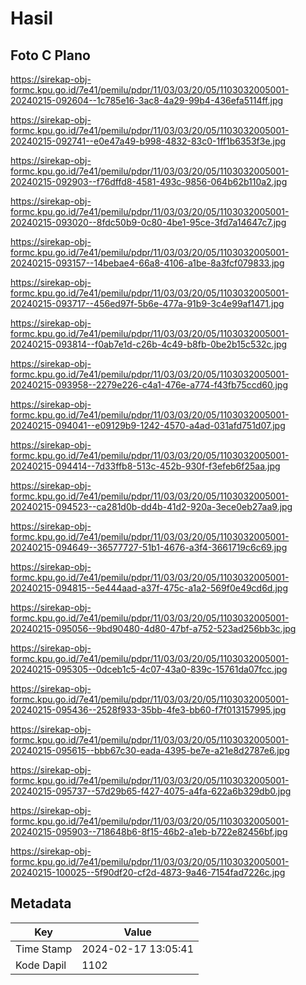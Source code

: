 # Hasil

## Foto C Plano

https://sirekap-obj-formc.kpu.go.id/7e41/pemilu/pdpr/11/03/03/20/05/1103032005001-20240215-092604--1c785e16-3ac8-4a29-99b4-436efa5114ff.jpg

https://sirekap-obj-formc.kpu.go.id/7e41/pemilu/pdpr/11/03/03/20/05/1103032005001-20240215-092741--e0e47a49-b998-4832-83c0-1ff1b6353f3e.jpg

https://sirekap-obj-formc.kpu.go.id/7e41/pemilu/pdpr/11/03/03/20/05/1103032005001-20240215-092903--f76dffd8-4581-493c-9856-064b62b110a2.jpg

https://sirekap-obj-formc.kpu.go.id/7e41/pemilu/pdpr/11/03/03/20/05/1103032005001-20240215-093020--8fdc50b9-0c80-4be1-95ce-3fd7a14647c7.jpg

https://sirekap-obj-formc.kpu.go.id/7e41/pemilu/pdpr/11/03/03/20/05/1103032005001-20240215-093157--14bebae4-66a8-4106-a1be-8a3fcf079833.jpg

https://sirekap-obj-formc.kpu.go.id/7e41/pemilu/pdpr/11/03/03/20/05/1103032005001-20240215-093717--456ed97f-5b6e-477a-91b9-3c4e99af1471.jpg

https://sirekap-obj-formc.kpu.go.id/7e41/pemilu/pdpr/11/03/03/20/05/1103032005001-20240215-093814--f0ab7e1d-c26b-4c49-b8fb-0be2b15c532c.jpg

https://sirekap-obj-formc.kpu.go.id/7e41/pemilu/pdpr/11/03/03/20/05/1103032005001-20240215-093958--2279e226-c4a1-476e-a774-f43fb75ccd60.jpg

https://sirekap-obj-formc.kpu.go.id/7e41/pemilu/pdpr/11/03/03/20/05/1103032005001-20240215-094041--e09129b9-1242-4570-a4ad-031afd751d07.jpg

https://sirekap-obj-formc.kpu.go.id/7e41/pemilu/pdpr/11/03/03/20/05/1103032005001-20240215-094414--7d33ffb8-513c-452b-930f-f3efeb6f25aa.jpg

https://sirekap-obj-formc.kpu.go.id/7e41/pemilu/pdpr/11/03/03/20/05/1103032005001-20240215-094523--ca281d0b-dd4b-41d2-920a-3ece0eb27aa9.jpg

https://sirekap-obj-formc.kpu.go.id/7e41/pemilu/pdpr/11/03/03/20/05/1103032005001-20240215-094649--36577727-51b1-4676-a3f4-3661719c6c69.jpg

https://sirekap-obj-formc.kpu.go.id/7e41/pemilu/pdpr/11/03/03/20/05/1103032005001-20240215-094815--5e444aad-a37f-475c-a1a2-569f0e49cd6d.jpg

https://sirekap-obj-formc.kpu.go.id/7e41/pemilu/pdpr/11/03/03/20/05/1103032005001-20240215-095056--9bd90480-4d80-47bf-a752-523ad256bb3c.jpg

https://sirekap-obj-formc.kpu.go.id/7e41/pemilu/pdpr/11/03/03/20/05/1103032005001-20240215-095305--0dceb1c5-4c07-43a0-839c-15761da07fcc.jpg

https://sirekap-obj-formc.kpu.go.id/7e41/pemilu/pdpr/11/03/03/20/05/1103032005001-20240215-095436--2528f933-35bb-4fe3-bb60-f7f013157995.jpg

https://sirekap-obj-formc.kpu.go.id/7e41/pemilu/pdpr/11/03/03/20/05/1103032005001-20240215-095615--bbb67c30-eada-4395-be7e-a21e8d2787e6.jpg

https://sirekap-obj-formc.kpu.go.id/7e41/pemilu/pdpr/11/03/03/20/05/1103032005001-20240215-095737--57d29b65-f427-4075-a4fa-622a6b329db0.jpg

https://sirekap-obj-formc.kpu.go.id/7e41/pemilu/pdpr/11/03/03/20/05/1103032005001-20240215-095903--718648b6-8f15-46b2-a1eb-b722e82456bf.jpg

https://sirekap-obj-formc.kpu.go.id/7e41/pemilu/pdpr/11/03/03/20/05/1103032005001-20240215-100025--5f90df20-cf2d-4873-9a46-7154fad7226c.jpg


## Metadata

| Key        | Value               |
| ---------- | ------------------- |
| Time Stamp | 2024-02-17 13:05:41 |
| Kode Dapil | 1102                |




